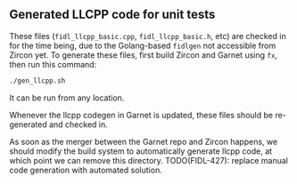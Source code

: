 ## Generated LLCPP code for unit tests

These files (`fidl_llcpp_basic.cpp`, `fidl_llcpp_basic.h`, etc) are checked in for the time being,
due to the Golang-based `fidlgen` not accessible from Zircon yet.
To generate these files, first build Zircon and Garnet using `fx`, then run this command:

```bash
./gen_llcpp.sh
```

It can be run from any location.

Whenever the llcpp codegen in Garnet is updated, these files should be re-generated and checked in.

As soon as the merger between the Garnet repo and Zircon happens, we should modify the build system
to automatically generate llcpp code, at which point we can remove this directory.
TODO(FIDL-427): replace manual code generation with automated solution.
